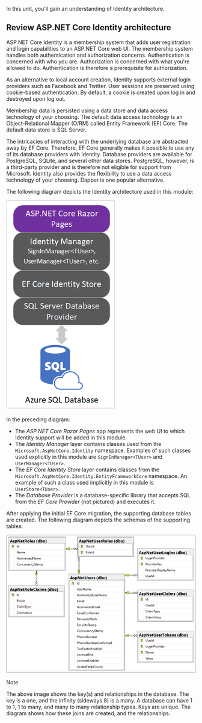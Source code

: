 In this unit, you'll gain an understanding of Identity architecture.

## Review ASP.NET Core Identity architecture

ASP.NET Core Identity is a membership system that adds user registration and login capabilities to an ASP.NET Core web UI. The membership system handles both authentication and authorization concerns. Authentication is concerned with who you are. Authorization is concerned with what you're allowed to do. Authentication is therefore a prerequisite for authorization.

As an alternative to local account creation, Identity supports external login providers such as Facebook and Twitter. User sessions are preserved using cookie-based authentication. By default, a cookie is created upon log in and destroyed upon log out.

Membership data is persisted using a data store and data access technology of your choosing. The default data access technology is an Object-Relational Mapper (O/RM) called Entity Framework (EF) Core. The default data store is SQL Server.

The intricacies of interacting with the underlying database are abstracted away by EF Core. Therefore, EF Core generally makes it possible to use any of its database providers with Identity. Database providers are available for PostgreSQL, SQLite, and several other data stores. PostgreSQL, however, is a third-party provider and is therefore not eligible for support from Microsoft. Identity also provides the flexibility to use a data access technology of your choosing. Dapper is one popular alternative.

The following diagram depicts the Identity architecture used in this module:

![architecture diagram.](../media/2-architecture-diagram-sql.png)

In the preceding diagram:

* The *ASP.NET Core Razor Pages* app represents the web UI to which Identity support will be added in this module.
* The *Identity Manager* layer contains classes used from the `Microsoft.AspNetCore.Identity` namespace. Examples of such classes used explicitly in this module are `SignInManager<TUser>` and `UserManager<TUser>`.
* The *EF Core Identity Store* layer contains classes from the `Microsoft.AspNetCore.Identity.EntityFrameworkCore` namespace. An example of such a class used implicitly in this module is `UserStore<TUser>`.
* The *Database Provider* is a database-specific library that accepts SQL from the *EF Core Provider* (not pictured) and executes it.

After applying the initial EF Core migration, the supporting database tables are created. The following diagram depicts the schemas of the supporting tables:

![database diagram.](../media/3-identity-tables.png)

  > [!NOTE]
  > The above image shows the key(s) and relationships in the database. The key is a one, and the infinity (sideways 8) is a many.  A database can have 1 to 1, 1 to many, and many to many relationship types.  Keys are unique.  The diagram shows how these joins are created, and the relationships.
